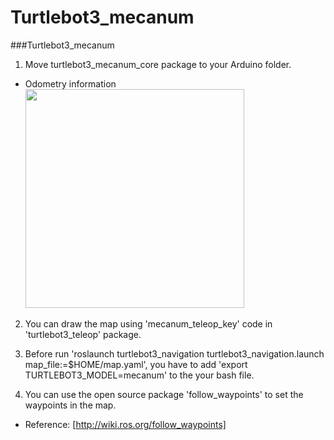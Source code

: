 # Turtlebot3_mecanum
###Turtlebot3_mecanum

1. Move turtlebot3_mecanum_core package to your Arduino folder.
 - Odometry information
   <img src="https://github.com/Seunghooon/turtlebot3_mecanum/blob/master/readme_images/turtlebot3_mecanum_odometry.png" width="350">

2. You can draw the map using 'mecanum_teleop_key' code in 'turtlebot3_teleop' package.

3. Before run 'roslaunch turtlebot3_navigation turtlebot3_navigation.launch map_file:=$HOME/map.yaml', you have to add 'export TURTLEBOT3_MODEL=mecanum' to the your bash file.

4. You can use the open source package 'follow_waypoints' to set the waypoints in the map.
 - Reference: [http://wiki.ros.org/follow_waypoints]




